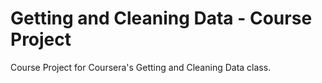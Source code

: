 # Getting and Cleaning Data - Course Project
Course Project for Coursera's Getting and Cleaning Data class.
